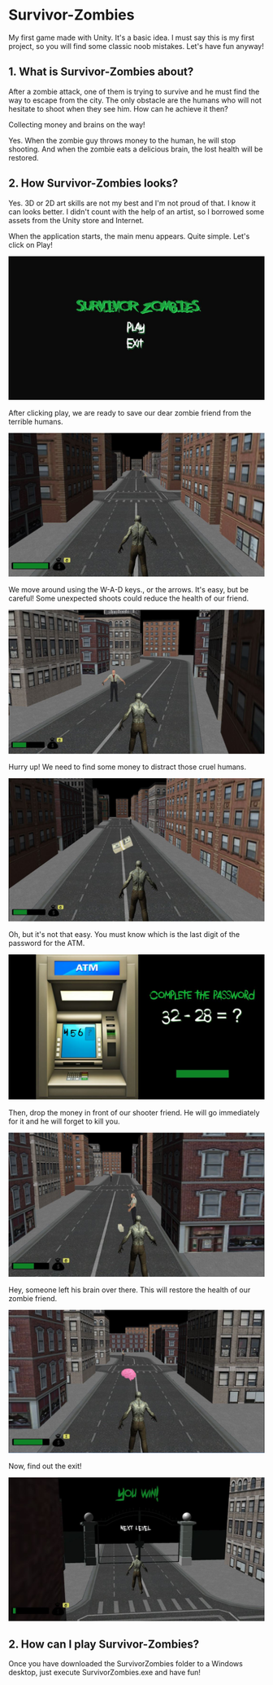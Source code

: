 # Survivor-Zombies

My first game made with Unity. 
It's a basic idea. I must say this is my first project, so you will find some classic noob mistakes.
Let's have fun anyway!

## 1. What is Survivor-Zombies about?

After a zombie attack, one of them is trying to survive and he must find the way to escape from the city.
The only obstacle are the humans who will not hesitate to shoot when they see him. How can he achieve it then?

Collecting money and brains on the way!

Yes. When the zombie guy throws money to the human, he will stop shooting. And when the zombie eats a delicious brain, the lost health will be restored.


## 2. How Survivor-Zombies looks?

Yes. 3D or 2D art skills are not my best and I'm not proud of that. I know it can looks better.
I didn't count with the help of an artist, so I borrowed some assets from the Unity store and Internet.

When the application starts, the main menu appears. Quite simple. Let's click on Play!

![survivor-zombies-menu](https://github.com/elianalopezv/Survivor-Zombies/blob/master/screens/survivor-zombies-menu.JPG)


After clicking play, we are ready to save our dear zombie friend from the terrible humans.

![survivor-zombies-start](https://github.com/elianalopezv/Survivor-Zombies/blob/master/screens/survivor-zombies-start.JPG)

We move around using the W-A-D keys., or the arrows. It's easy, but be careful! Some unexpected shoots could reduce the health of our friend.

![survivor-zombies-shoot](https://github.com/elianalopezv/Survivor-Zombies/blob/master/screens/survivor-zombies-shoot.JPG)

Hurry up! We need to find some money to distract those cruel humans.

![survivor-zombies-money](https://github.com/elianalopezv/Survivor-Zombies/blob/master/screens/survivor-zombies-money.JPG)

Oh, but it's not that easy. You must know which is the last digit of the password for the ATM.

![survivor-zombies-atm](https://github.com/elianalopezv/Survivor-Zombies/blob/master/screens/survivor-zombies-atm.JPG)

Then, drop the money in front of our shooter friend. He will go immediately for it and he will forget to kill you.

![survivor-zombies-drop](https://github.com/elianalopezv/Survivor-Zombies/blob/master/screens/survivor-zombies-drop.JPG)

Hey, someone left his brain over there. This will restore the health of our zombie friend.

![survivor-zombies-brain](https://github.com/elianalopezv/Survivor-Zombies/blob/master/screens/survivor-zombies-brain.JPG)

Now, find out the exit!

![survivor-zombies-win](https://github.com/elianalopezv/Survivor-Zombies/blob/master/screens/survivor-zombies-win.JPG)


## 2. How can I play Survivor-Zombies?

Once you have downloaded the SurvivorZombies folder to a Windows desktop, just execute SurvivorZombies.exe and have fun!


